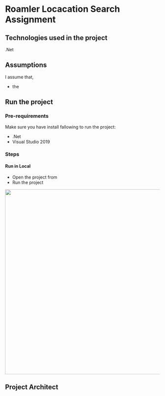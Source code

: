 # Roamler Locacation Search Assignment

## Technologies used in the project
.Net

## Assumptions
I assume that,
- the 
  
## Run the project

### Pre-requirements

Make sure you have install fallowing to run the project:
- .Net
- Visual Studio 2019

### Steps

#### Run in Local
- Open the project from 
- Run the project

<img width=600 src="./screenshots/driver_factory.png"/>

## Project Architect 
